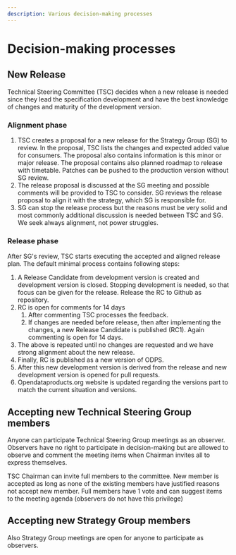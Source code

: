 ```yaml
---
description: Various decision-making processes
---
```


# Decision-making processes

## New Release

Technical Steering Committee (TSC) decides when a new release is needed since they lead the specification development and have the best knowledge of changes and maturity of the development version.&#x20;

### Alignment phase

1. TSC creates a proposal for a new release for the Strategy Group (SG) to review. In the proposal, TSC lists the changes and expected added value for consumers. The proposal also contains information is this minor or major release. The proposal contains also planned roadmap to release with timetable.  Patches can be pushed to the production version without SG review.&#x20;
2. The release proposal is discussed at the SG meeting and possible comments will be provided to TSC to consider. SG reviews the release proposal to align it with the strategy, which SG is responsible for.&#x20;
3. SG can stop the release process but the reasons must be very solid and most commonly additional discussion is needed between TSC and SG. We seek always alignment, not power struggles. &#x20;

### Release phase

After SG's review, TSC starts executing the accepted and aligned release plan. The default minimal process contains following steps:

1. A Release Candidate from development version is created and development version is closed. Stopping development is needed, so that focus can be given for the release. Release the RC to Github as repository.&#x20;
2. RC is open for comments for 14 days
   1. After commenting TSC processes the feedback.&#x20;
   2. If changes are needed before release, then after implementing the changes, a new Release Candidate is published (RC1). Again commenting is open for 14 days.&#x20;
3. The above is repeated until no changes are requested and we have strong alignment about the new release.&#x20;
4. Finally, RC is published as a new version of ODPS.&#x20;
5. After this new development version is derived from the release and new development version is opened for pull requests.&#x20;
6. Opendataproducts.org website is updated regarding the versions part to match the current situation and versions.&#x20;

## Accepting new Technical Steering Group members

Anyone can participate Technical Steering Group meetings as an observer. Observers have no right to participate in decision-making but are allowed to observe and comment the meeting items when Chairman invites all to express themselves.&#x20;

TSC Chairman can invite full members  to the committee. New member is accepted as long as none of the existing members have justified reasons not accept new member. Full members have 1 vote and can suggest items to the meeting agenda (observers do not have this privilege)

## Accepting new Strategy Group members

Also Strategy Group meetings are open for anyone to participate as observers.&#x20;
